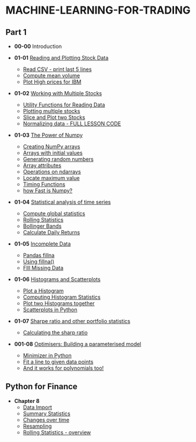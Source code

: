 # MACHINE-LEARNING-FOR-TRADING

## Part 1

 - **00-00** Introduction

 - **01-01** [Reading and Plotting Stock Data](https://github.com/369geofreeman/MACHINE-LEARNING-FOR-TRADING/tree/main/part1/01-01-Reading_and_plotting_stock_data)
	* [Read CSV - print last 5 lines](https://github.com/369geofreeman/MACHINE-LEARNING-FOR-TRADING/blob/main/part1/01-01-Reading_and_plotting_stock_data/read_csv.py)
	* [Compute mean volume](https://github.com/369geofreeman/MACHINE-LEARNING-FOR-TRADING/blob/main/part1/01-01-Reading_and_plotting_stock_data/compute_mean_volume.py)
	* [Plot High prices for IBM](https://github.com/369geofreeman/MACHINE-LEARNING-FOR-TRADING/blob/main/part1/01-01-Reading_and_plotting_stock_data/Plot_High_prices_for_IBM.py)

 - **01-02** [Working with Multiple Stocks](https://github.com/369geofreeman/MACHINE-LEARNING-FOR-TRADING/tree/main/part1/01-02-Working_with_multiple_stocks)
	* [Utility Functions for Reading Data](https://github.com/369geofreeman/MACHINE-LEARNING-FOR-TRADING/blob/main/part1/01-02-Working_with_multiple_stocks/Utility_functions_for_reading_data.py)
	* [Plotting multiple stocks](https://github.com/369geofreeman/MACHINE-LEARNING-FOR-TRADING/blob/main/part1/01-02-Working_with_multiple_stocks/Plotting-multiple-stocks.py)
	* [Slice and Plot two Stocks](https://github.com/369geofreeman/MACHINE-LEARNING-FOR-TRADING/blob/main/part1/01-02-Working_with_multiple_stocks/slice-and-plot-two-stocks.py)
	* [Normalizing data - FULL LESSON CODE](https://github.com/369geofreeman/MACHINE-LEARNING-FOR-TRADING/blob/main/part1/01-02-Working_with_multiple_stocks/Normalizing.py)

 - **01-03** [The Power of Numpy](https://github.com/369geofreeman/MACHINE-LEARNING-FOR-TRADING/tree/main/part1/01-03-The-Power-of-NumPy)
	* [Creating NumPy arrays](https://github.com/369geofreeman/MACHINE-LEARNING-FOR-TRADING/blob/main/part1/01-03-The-Power-of-NumPy/Creating-NumPy-arrays.py)
	* [Arrays with initial values](https://github.com/369geofreeman/MACHINE-LEARNING-FOR-TRADING/blob/main/part1/01-03-The-Power-of-NumPy/Arrays-with-initial-values.py)
	* [Generating random numbers](https://github.com/369geofreeman/MACHINE-LEARNING-FOR-TRADING/blob/main/part1/01-03-The-Power-of-NumPy/Generating-random-numbers.py)
	* [Array attributes](https://github.com/369geofreeman/MACHINE-LEARNING-FOR-TRADING/blob/main/part1/01-03-The-Power-of-NumPy/array-attributes.py)
	* [Operations on ndarrays](https://github.com/369geofreeman/MACHINE-LEARNING-FOR-TRADING/blob/main/part1/01-03-The-Power-of-NumPy/operations.py)
	* [Locate maximum value](https://github.com/369geofreeman/MACHINE-LEARNING-FOR-TRADING/blob/main/part1/01-03-The-Power-of-NumPy/max_value.py)
	* [Timing Functions](https://github.com/369geofreeman/MACHINE-LEARNING-FOR-TRADING/blob/main/part1/01-03-The-Power-of-NumPy/time_func.py)
	* [how Fast is Numpy?](https://github.com/369geofreeman/MACHINE-LEARNING-FOR-TRADING/blob/main/part1/01-03-The-Power-of-NumPy/how-fast-is-numpy.py)
	

 - **01-04** [Statistical analysis of time series](https://github.com/369geofreeman/MACHINE-LEARNING-FOR-TRADING/tree/main/part1/01-04-Statistical-analysis-of-time-series)
	* [Compute global statistics](https://github.com/369geofreeman/MACHINE-LEARNING-FOR-TRADING/tree/main/part1/01-04-Statistical-analysis-of-time-series/Compute-global-statistics.py)
	* [Rolling Statistics](https://github.com/369geofreeman/MACHINE-LEARNING-FOR-TRADING/tree/main/part1/01-04-Statistical-analysis-of-time-series/rolling-stats.py)
	* [Bollinger Bands](https://github.com/369geofreeman/MACHINE-LEARNING-FOR-TRADING/tree/main/part1/01-04-Statistical-analysis-of-time-series/bollinger_bands.py)
	* [Calculate Daily Returns](https://github.com/369geofreeman/MACHINE-LEARNING-FOR-TRADING/tree/main/part1/01-04-Statistical-analysis-of-time-series/daily_returns.py)


 - **01-05** [Incomplete Data](https://github.com/369geofreeman/MACHINE-LEARNING-FOR-TRADING/tree/main/part1/01-05-incomplete-data)
	* [Pandas fillna](https://github.com/369geofreeman/MACHINE-LEARNING-FOR-TRADING/tree/main/part1/01-05-incomplete-data/pandas-fillna.py)
	* [Using fillna()](https://github.com/369geofreeman/MACHINE-LEARNING-FOR-TRADING/tree/main/part1/01-05-incomplete-data/using-fillna.py)
	* [FIll Missing Data](https://github.com/369geofreeman/MACHINE-LEARNING-FOR-TRADING/tree/main/part1/01-05-incomplete-data/fill-missing.py)


 - **01-06** [Histograms and Scatterplots](https://github.com/369geofreeman/MACHINE-LEARNING-FOR-TRADING/tree/main/part1/01-06-histograms-and-scatterplots)
	* [Plot a Histogram](https://github.com/369geofreeman/MACHINE-LEARNING-FOR-TRADING/tree/main/part1/01-06-histograms-and-scatterplots/plot_hist.py)
	* [Computing Histogram Statistics](https://github.com/369geofreeman/MACHINE-LEARNING-FOR-TRADING/tree/main/part1/01-06-histograms-and-scatterplots/hist_stats.py)
	* [Plot two Histograms together](https://github.com/369geofreeman/MACHINE-LEARNING-FOR-TRADING/tree/main/part1/01-06-histograms-and-scatterplots/plt-two-hist.py)
	* [Scatterplots in Python](https://github.com/369geofreeman/MACHINE-LEARNING-FOR-TRADING/tree/main/part1/01-06-histograms-and-scatterplots/scatterplots.py)


 - **01-07** [Sharpe ratio and other portfolio statistics](https://github.com/369geofreeman/MACHINE-LEARNING-FOR-TRADING/tree/main/part1/01-07-Sharpe-ratio-and-other-portfolio-statistics)
	* [Calculating the sharp ratio](https://github.com/369geofreeman/MACHINE-LEARNING-FOR-TRADING/tree/main/part1/01-07-Sharpe-ratio-and-other-portfolio-statistics/sharp-ratio.py)

 - **001-08** [Optimisers: Building a parameterised model](https://github.com/369geofreeman/MACHINE-LEARNING-FOR-TRADING/tree/main/part1/01-08-Optimisers)
	* [Minimizer in Python](https://github.com/369geofreeman/MACHINE-LEARNING-FOR-TRADING/tree/main/part1/01-08-Optimisers/minimiser.py)
	* [Fit a line to given data points](https://github.com/369geofreeman/MACHINE-LEARNING-FOR-TRADING/tree/main/part1/01-08-Optimisers/fit_line_any_given_point.py)
	* [And it works for polynomials too!](https://github.com/369geofreeman/MACHINE-LEARNING-FOR-TRADING/tree/main/part1/01-08-Optimisers/fit_polys.py)







## Python for Finance

 - **Chapter 8**
	* [Data Import](https://github.com/369geofreeman/MACHINE-LEARNING-FOR-TRADING/blob/main/book_data/p4f/chap8/1-data_import.py)
	* [Summary Statistics](https://github.com/369geofreeman/MACHINE-LEARNING-FOR-TRADING/blob/main/book_data/p4f/chap8/2-summary_stats.py)
	* [Changes over time](https://github.com/369geofreeman/MACHINE-LEARNING-FOR-TRADING/blob/main/book_data/p4f/chap8/3-changes_over_time.py)
	* [Resampling](https://github.com/369geofreeman/MACHINE-LEARNING-FOR-TRADING/blob/main/book_data/p4f/chap8/4-resampling.py) 	
	* [Rolling Statistics - overview](https://github.com/369geofreeman/MACHINE-LEARNING-FOR-TRADING/blob/main/book_data/p4f/chap8/5-rs-overview.py)



